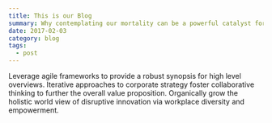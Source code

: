 ```yaml
---
title: This is our Blog
summary: Why contemplating our mortality can be a powerful catalyst for change
date: 2017-02-03
category: blog
tags:
  - post
---
```

Leverage agile frameworks to provide a robust synopsis for high level overviews. Iterative approaches to corporate strategy foster collaborative thinking to further the overall value proposition. Organically grow the holistic world view of disruptive innovation via workplace diversity and empowerment.
